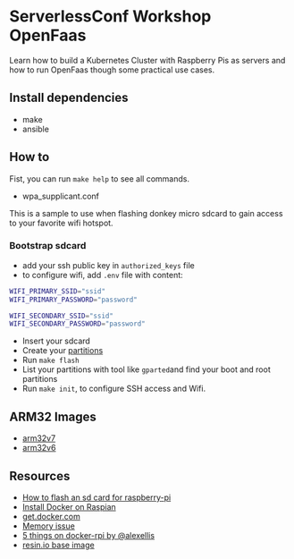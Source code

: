 ServerlessConf Workshop OpenFaas
================================

Learn how to build a Kubernetes Cluster with Raspberry Pis as servers and how to
run OpenFaas though some practical use cases.

Install dependencies
------------

* make
* ansible

How to
------

Fist, you can run `make help` to see all commands.

* wpa_supplicant.conf

This is a sample to use when flashing donkey micro sdcard to gain access to
your favorite wifi hotspot.

### Bootstrap sdcard

 * add your ssh public key in `authorized_keys` file
 * to configure wifi, add `.env` file with content:

```bash
WIFI_PRIMARY_SSID="ssid"
WIFI_PRIMARY_PASSWORD="password"

WIFI_SECONDARY_SSID="ssid"
WIFI_SECONDARY_PASSWORD="password"
```

* Insert your sdcard
* Create your [partitions](https://elinux.org/RPi_Easy_SD_Card_Setup)
* Run `make flash`
* List your partitions with tool like `gparted`and find your boot and root
partitions
* Run `make init`, to configure SSH access and Wifi.

ARM32 Images
------------

* [arm32v7](https://hub.docker.com/u/arm32v7/)
* [arm32v6](https://hub.docker.com/u/arm32v6/)

Resources
---------

* [How to flash an sd card for raspberry-pi](https://computers.tutsplus.com/articles/how-to-flash-an-sd-card-for-raspberry-pi--mac-53600)
* [Install Docker on Raspian](https://docs.docker.com/install/linux/docker-ce/debian/)
* [get.docker.com](https://get.docker.com/)
* [Memory issue](https://docs.docker.com/engine/admin/resource_constraints/#memory)
* [5 things on docker-rpi by @alexellis](https://blog.alexellis.io/5-things-docker-rpi/)
* [resin.io base image](https://hub.docker.com/r/resin/rpi-raspbian/)
